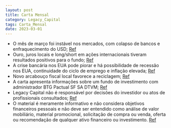 ```yaml
---
layout: post
title: Carta Mensal
category: Legacy_Capital
tags: Carta_Mensal
date: 2023-03-01
---
```


- O mês de março foi instável nos mercados, com colapso de bancos e enfraquecimento do USD;
<a href="#" onclick="search_on_pdf('CartaMensal2.www.legacycapital.com.brCarta Mensal Março 2023O mês de março trouxe novidades im')">Ref</a>
- Ouro, juros locais e long/short em ações internacionais tiveram resultados positivos para o fundo;
<a href="#" onclick="search_on_pdf('meses. As posições compradas em ouro, aplicadas em juros locais, e long/short em ações internaciona')">Ref</a>
- A crise bancária nos EUA pode piorar e há possibilidade de recessão nos EUA, continuidade do ciclo de emprego e inflação elevada;
<a href="#" onclick="search_on_pdf('Fed Funds provocaram falências bancárias, colapso de fundos de investimento, ou mesmo de mercados o')">Ref</a>
- Novo arcabouço fiscal local favorece a reciclagem;
<a href="#" onclick="search_on_pdf('No plano local, houve a divulgação do esperado novo arcabouço fiscal. Vários detalhes de sua especi')">Ref</a>
- A carta apresenta informações sobre um fundo de investimento com administrador BTG Pactual SF SA DTVM;
<a href="#" onclick="search_on_pdf('FORMULÁRIO DE INFORMAÇÕES COMPLEMENTARES. A LÂMINA DE INFORMAÇÕES ESSENCIAIS ENCONTRA-SE DISPONÍVEL ')">Ref</a>
- Legacy Capital não é responsável por decisões do investidor ou atos de profissionais consultados;
<a href="#" onclick="search_on_pdf('A Legacy Capital não se responsabiliza por decisões do investidor, nem por ato ou fato de profission')">Ref</a>
- O material é meramente informativo e não considera objetivos financeiros pessoais e não deve ser entendido como análise de valor mobiliário, material promocional, solicitação de compra ou venda, oferta ou recomendação de qualquer ativo financeiro ou investimento.
<a href="#" onclick="search_on_pdf('promocional, solicitação de compra ou venda, oferta ou recomendação de qualquer ativo financeiro ou ')">Ref</a>

